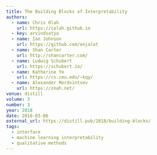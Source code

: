 ```yaml
---
title: The Building Blocks of Interpretability
authors:
  - name: Chris Olah
    url: https://colah.github.io
  - key: arvindsatya
  - name: Ian Johnson
    url: https://github.com/enjalot
  - name: Shan Carter
    url: http://shancarter.com/
  - name: Ludwig Schubert
    url: https://schubert.io/
  - name: Katherine Ye
    url: https://cs.cmu.edu/~kqy/
  - name: Alexander Mordvintsev
    url: https://znah.net/
venue: distill
volume: 3
number: 3
year: 2018
date: 2018-03-06
external_url: https://distill.pub/2018/building-blocks/
tags:
  - interface
  - machine learning interpretability
  - qualitative methods
---
```

